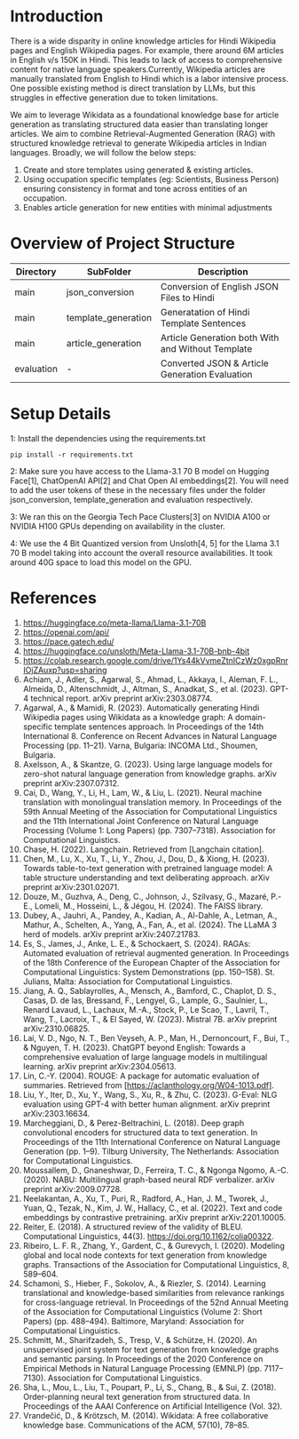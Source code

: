 
# Introduction
There is a wide disparity in online knowledge articles for Hindi Wikipedia pages and English Wikipedia pages. For example, there around 6M articles in English v/s 150K in Hindi. This leads to lack of access to comprehensive content for native language speakers.Currently, Wikipedia articles are manually translated from English to Hindi which is a labor intensive process. One possible existing method is direct translation by LLMs, but this struggles in effective generation due to token limitations. 

We aim to leverage Wikidata as a foundational knowledge base for article generation as translating structured data easier than translating longer articles. We aim to combine Retrieval-Augmented Generation (RAG) with structured knowledge retrieval to generate Wikipedia articles in Indian languages. Broadly, we will follow the below steps: 
1. Create and store templates using generated & existing articles.
2. Using occupation specific templates (eg: Scientists, Business Person) ensuring consistency in format and tone across entities of an occupation.
3. Enables article generation for new entities with minimal adjustments


# Overview of Project Structure
| Directory      | SubFolder             |                     Description                   |
|----------------|-----------------------|---------------------------------------------------|
| main           | json_conversion       | Conversion of English JSON Files to Hindi         |
| main           | template_generation   | Generatation of Hindi Template Sentences          |
| main           | article_generation    | Article Generation both With and Without Template |
| evaluation     | -                     | Converted JSON & Article Generation Evaluation    |

# Setup Details
1: Install the dependencies using the requirements.txt
```
pip install -r requirements.txt
```

2: Make sure you have access to the Llama-3.1 70 B model on Hugging Face[1], ChatOpenAI API[2] and Chat Open AI embeddings[2]. You will need to add the user tokens of these in the necessary files under the folder json_conversion, template_generation and evaluation respectively.

3: We ran this on the Georgia Tech Pace Clusters[3] on NVIDIA A100 or NVIDIA H100 GPUs depending on availability in the cluster.

4: We use the 4 Bit Quantized version from Unsloth[4, 5] for the Llama 3.1 70 B model taking into account the overall resource availabilities. It took around 40G space to load this model on the GPU.

# References
1. https://huggingface.co/meta-llama/Llama-3.1-70B
2. https://openai.com/api/
3. https://pace.gatech.edu/
4. https://huggingface.co/unsloth/Meta-Llama-3.1-70B-bnb-4bit
5. https://colab.research.google.com/drive/1Ys44kVvmeZtnICzWz0xgpRnrIOjZAuxp?usp=sharing
6. Achiam, J., Adler, S., Agarwal, S., Ahmad, L., Akkaya, I., Aleman, F. L., Almeida, D., Altenschmidt, J., Altman, S., Anadkat, S., et al. (2023). GPT-4 technical report. arXiv preprint arXiv:2303.08774.
7. Agarwal, A., & Mamidi, R. (2023). Automatically generating Hindi Wikipedia pages using Wikidata as a knowledge graph: A domain-specific template sentences approach. In Proceedings of the 14th International 8. Conference on Recent Advances in Natural Language Processing (pp. 11–21). Varna, Bulgaria: INCOMA Ltd., Shoumen, Bulgaria.
8. Axelsson, A., & Skantze, G. (2023). Using large language models for zero-shot natural language generation from knowledge graphs. arXiv preprint arXiv:2307.07312.
9. Cai, D., Wang, Y., Li, H., Lam, W., & Liu, L. (2021). Neural machine translation with monolingual translation memory. In Proceedings of the 59th Annual Meeting of the Association for Computational Linguistics and the 11th International Joint Conference on Natural Language Processing (Volume 1: Long Papers) (pp. 7307–7318). Association for Computational Linguistics.
10. Chase, H. (2022). Langchain. Retrieved from [Langchain citation].
11. Chen, M., Lu, X., Xu, T., Li, Y., Zhou, J., Dou, D., & Xiong, H. (2023). Towards table-to-text generation with pretrained language model: A table structure understanding and text deliberating approach. arXiv preprint arXiv:2301.02071.
12. Douze, M., Guzhva, A., Deng, C., Johnson, J., Szilvasy, G., Mazaré, P.-E., Lomeli, M., Hosseini, L., & Jégou, H. (2024). The FAISS library.
13. Dubey, A., Jauhri, A., Pandey, A., Kadian, A., Al-Dahle, A., Letman, A., Mathur, A., Schelten, A., Yang, A., Fan, A., et al. (2024). The LLaMA 3 herd of models. arXiv preprint arXiv:2407.21783.
14. Es, S., James, J., Anke, L. E., & Schockaert, S. (2024). RAGAs: Automated evaluation of retrieval augmented generation. In Proceedings of the 18th Conference of the European Chapter of the Association for Computational Linguistics: System Demonstrations (pp. 150–158). St. Julians, Malta: Association for Computational Linguistics.
15. Jiang, A. Q., Sablayrolles, A., Mensch, A., Bamford, C., Chaplot, D. S., Casas, D. de las, Bressand, F., Lengyel, G., Lample, G., Saulnier, L., Renard Lavaud, L., Lachaux, M.-A., Stock, P., Le Scao, T., Lavril, T., Wang, T., Lacroix, T., & El Sayed, W. (2023). Mistral 7B. arXiv preprint arXiv:2310.06825.
16. Lai, V. D., Ngo, N. T., Ben Veyseh, A. P., Man, H., Dernoncourt, F., Bui, T., & Nguyen, T. H. (2023). ChatGPT beyond English: Towards a comprehensive evaluation of large language models in multilingual learning. arXiv preprint arXiv:2304.05613.
17. Lin, C.-Y. (2004). ROUGE: A package for automatic evaluation of summaries. Retrieved from [https://aclanthology.org/W04-1013.pdf].
18. Liu, Y., Iter, D., Xu, Y., Wang, S., Xu, R., & Zhu, C. (2023). G-Eval: NLG evaluation using GPT-4 with better human alignment. arXiv preprint arXiv:2303.16634.
19. Marcheggiani, D., & Perez-Beltrachini, L. (2018). Deep graph convolutional encoders for structured data to text generation. In Proceedings of the 11th International Conference on Natural Language Generation (pp. 1–9). Tilburg University, The Netherlands: Association for Computational Linguistics.
20. Moussallem, D., Gnaneshwar, D., Ferreira, T. C., & Ngonga Ngomo, A.-C. (2020). NABU: Multilingual graph-based neural RDF verbalizer. arXiv preprint arXiv:2009.07728.
21. Neelakantan, A., Xu, T., Puri, R., Radford, A., Han, J. M., Tworek, J., Yuan, Q., Tezak, N., Kim, J. W., Hallacy, C., et al. (2022). Text and code embeddings by contrastive pretraining. arXiv preprint arXiv:2201.10005.
22. Reiter, E. (2018). A structured review of the validity of BLEU. Computational Linguistics, 44(3). https://doi.org/10.1162/colia00322.
23. Ribeiro, L. F. R., Zhang, Y., Gardent, C., & Gurevych, I. (2020). Modeling global and local node contexts for text generation from knowledge graphs. Transactions of the Association for Computational Linguistics, 8, 589–604.
24. Schamoni, S., Hieber, F., Sokolov, A., & Riezler, S. (2014). Learning translational and knowledge-based similarities from relevance rankings for cross-language retrieval. In Proceedings of the 52nd Annual Meeting of the Association for Computational Linguistics (Volume 2: Short Papers) (pp. 488–494). Baltimore, Maryland: Association for Computational Linguistics.
25. Schmitt, M., Sharifzadeh, S., Tresp, V., & Schütze, H. (2020). An unsupervised joint system for text generation from knowledge graphs and semantic parsing. In Proceedings of the 2020 Conference on Empirical Methods in Natural Language Processing (EMNLP) (pp. 7117–7130). Association for Computational Linguistics.
26. Sha, L., Mou, L., Liu, T., Poupart, P., Li, S., Chang, B., & Sui, Z. (2018). Order-planning neural text generation from structured data. In Proceedings of the AAAI Conference on Artificial Intelligence (Vol. 32).
27. Vrandečić, D., & Krötzsch, M. (2014). Wikidata: A free collaborative knowledge base. Communications of the ACM, 57(10), 78–85.
